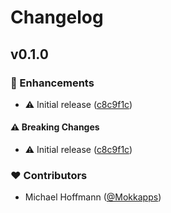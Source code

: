 # Changelog


## v0.1.0


### 🚀 Enhancements

- ⚠️  Initial release ([c8c9f1c](https://github.com/Mokkapps/nuxt-aidbase/commit/c8c9f1c))

#### ⚠️ Breaking Changes

- ⚠️  Initial release ([c8c9f1c](https://github.com/Mokkapps/nuxt-aidbase/commit/c8c9f1c))

### ❤️ Contributors

- Michael Hoffmann ([@Mokkapps](https://github.com/Mokkapps))

